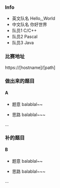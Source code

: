 ### Info
* 英文队名  Hello,_World
* 中文队名  你好世界
* 队员1     C/C++
* 队员2     Pascal
* 队员3     Java

### 比赛地址
https://[hostname]/[path]

### 做出来的题目

#### A

* 题意
balablal~~  

* 思路
balablal~~~  

...


### 补的题目

#### B

* 题意
balablal~~

* 思路
balablal~~~

...


